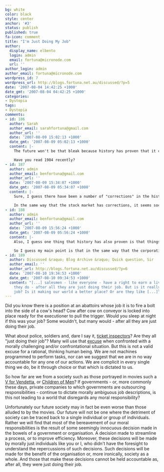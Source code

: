 ```yaml
---
bg: white
color: black
style: center
anchor: '#3'
status: publish
published: true
fa-icon: comment
title: "I'm Just Doing My Job"
author:
  display_name: elbento
  login: admin
  email: fortuna@micronode.com
  url: ''
author_login: admin
author_email: fortuna@micronode.com
wordpress_id: 7
wordpress_url: http://blogs.fortuna.net.au/discussed/?p=5
date: '2007-08-04 14:42:25 +1000'
date_gmt: '2007-08-04 04:42:25 +1000'
categories:
- Dystopia
tags:
- Dystopia
comments:
- id: 186
  author: Sarah
  author_email: sarahfortuna@gmail.com
  author_url: ''
  date: '2007-08-09 15:02:13 +1000'
  date_gmt: '2007-08-09 05:02:13 +1000'
  content: |-
    The future won't be that bleak because history has proven that it can get pretty bloody close to the situation you're descibing and atrocities can happen but humanity brings us back from the brink.

    Have you read 1984 recently?
- id: 187
  author: admin
  author_email: benfortuna@gmail.com
  author_url: ''
  date: '2007-08-09 15:34:07 +1000'
  date_gmt: '2007-08-09 05:34:07 +1000'
  content: |-
    Sure, I guess there have been a number of "corrections" in the history of our society, but the events leading up to these corrections certainly aren't the proudest of moments in mankind's history (Spanish Inquisition, Hitler, etc).

    In the same way that the stock market has corrections, it seems society needs to crash in some way for humanity to rise to the top again. I suspect we are on the rise to another peak before the next crash sometime in the future..
- id: 188
  author: admin
  author_email: benfortuna@gmail.com
  author_url: ''
  date: '2007-08-09 15:56:24 +1000'
  date_gmt: '2007-08-09 05:56:24 +1000'
  content: |-
    Also, I guess one thing that history has also proven is that things can get out of hand very easily, and typically not as the result of any one individual (Hitler could not have achieved what he did without help - both complicit and indirect).

    So I guess my main point is that in the same way that the corporations can be labelled as having psychotic behaviour - purely through the collective actions of a group of people, so too can society lead in directions no-one really intended, purely through the combined actions of individuals.
- id: 189
  author: Discussed &raquo; Blog Archive &raquo; Quick question, Sir
  author_email: ''
  author_url: http://blogs.fortuna.net.au/discussed/?p=6
  date: '2007-08-10 19:34:53 +1000'
  date_gmt: '2007-08-10 09:34:53 +1000'
  content: "[...] salesmen - like everyone - have a right to earn a living doing what
    they do - after all they are just doing their job. But is it really a necessary
    job? Is it making our world a better place? Or are they like [...]"
---
```


Did you know there is a position at an abattoirs whose job it is to fire a bolt into the side of a cow's head? Cow after cow on conveyor is locked into place ready for the executioner to pull the trigger. Would you sleep at night if this was your job? Some wouldn't, but many would - after all they are just doing their job.

What about police, soldiers and, dare I say it, [ticket inspectors]? Are they all "just doing their job"? Many will use that [excuse] when confronted with a morally challenging and/or confrontational situation. But this is not a valid excuse for a rational, thinking human being. We are not machines programmed to perform tasks, nor can we suggest that we are in no way accountable for any one of our actions. We are complicit in every single thing we do, be it through choice or that which is dictated to us.

So how far are we from a society such as those portrayed in movies such a [V for Vendetta], or [Children of Men]? If governments - or, more commonly these days, private companies to which governments are outsourcing responsibilities - continue to dictate morally ambiguous job descriptions, is this not leading to a world that disregards any moral responsibility?

Unfortunately our future society may in fact be even worse than those alluded to by the movies. Our future will not be one where the detriment of society can be traced back to a single individual or group of individuals. Rather we will find that most of the bereavement of our moral responsibilities is the result of some seemingly innocuous decision made in the bowels of a government or organisation. A decision made to streamline a process, or to improve efficiency. Moreover, these decisions will be made by morally just individuals like you or I, who didn't have the foresight to understand the repercussions of such decisions. Such decisions will be made for the benefit of the organisation or, more ironically, society as a whole. And those that make these decisions cannot be held accountable as, after all, they were just doing their job.

[ticket inspectors]: http://blogs.fortuna.net.au/discussed/?p=4
[V for Vendetta]: http://www.imdb.com/title/tt0434409/
[Children of Men]: http://www.imdb.com/title/tt0206634/
[excuse]: http://www.elharo.com/journal/job.html
